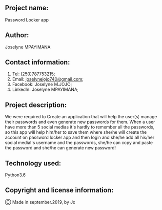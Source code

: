 ## Project name:

Password Locker app

## Author:

Joselyne MPAYIMANA

## Contact information:

1. Tel: (250)787753215;
2. Email: joselynejojo740@gmail.com;
3. Facebook: Joselyne M.JOJO;
4. LinkedIn: Joselyne MPAYIMANA;

## Project description:

 We were required to Create an application that will help the user(s) manage their passwords and even generate new passwords for them. When a user have more than 5 social medias it's hardly to remember all the passwords, so this app will help him/her to save them where she/he will create the account on password locker app and then login and she/he add all his/her social medial's username and the passwords, she/he can copy and paste the password and she/he can generate new password!

 ## Technology used:

 Python3.6

 ## Copyright and license information:

 &#9400; Made in september.2019, by Jo


